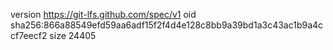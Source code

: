 version https://git-lfs.github.com/spec/v1
oid sha256:866a88549efd59aa6adf15f2f4d4e128c8bb9a39bd1a3c43ac1b9a4ccf7eecf2
size 24405
